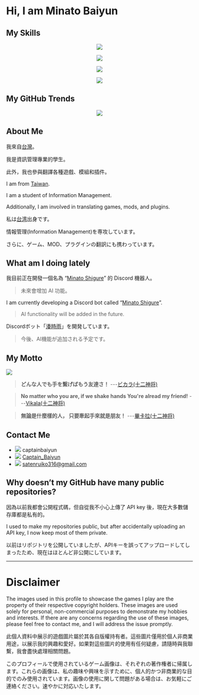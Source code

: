 # Hi, I am Minato Baiyun

## My Skills

<p align="center"><img src="https://skillicons.dev/icons?i=windows,vscode,postman,github,git,docker,wordpress,linux,&theme=light" /></p>
<p align="center"><img src="https://skillicons.dev/icons?i=vue,php,nodejs,html,css,js,jquery,nginx,&theme=light" /></p>
<p align="center"><img src="https://skillicons.dev/icons?i=md,java,c,cpp,cs,py,pytorch,selenium,&theme=light" /></p>
<p align="center"><img src="https://skillicons.dev/icons?i=discord,twitter,sqlite,mysql,anaconda,npm,cmake,dotnet,&theme=light" /></p>

## My GitHub Trends

<p align="center">
<img src="https://api.githubtrends.io/user/svg/alicezuber/langs?time_range=one_year&include_private=True&loc_metric=changed&compact=True&theme=dark" />
</p>

## About Me

我來自[台灣](https://zh.wikipedia.org/zh-tw/%E8%87%BA%E7%81%A3)。

我是資訊管理專業的學生。

此外，我也參與翻譯各種遊戲、模組和插件。

I am from [Taiwan](https://en.wikipedia.org/wiki/Taiwan).

I am a student of Information Management.

Additionally, I am involved in translating games, mods, and plugins.

私は[台湾](https://ja.wikipedia.org/wiki/%E5%8F%B0%E6%B9%BE)出身です。

情報管理(Information Management)を専攻しています。

さらに、ゲーム、MOD、プラグインの翻訳にも携わっています。



## What am I doing lately

我目前正在開發一個名為 “[Minato Shigure](<https://www.patreon.com/posts/huan-ying-yao-yu-108584945>)” 的 Discord 機器人。
> 未來會增加 AI 功能。

I am currently developing a Discord bot called “[Minato Shigure](<https://www.patreon.com/posts/huan-ying-yao-yu-108584945>)”.
> AI functionality will be added in the future.

Discordボット「[湊時雨](<https://www.patreon.com/posts/huan-ying-yao-yu-108584945>)」を開発しています。
> 今後、AI機能が追加される予定です。



## My Motto

<p align="left"><img src="https://github.com/user-attachments/assets/0ea66d7d-9126-459d-b6b3-cc2864c65f11" /></p>

> **どんな人でも手を繋げばもう友達さ！** ---[ビカラ(十二神将)](https://dic.pixiv.net/a/%E3%83%93%E3%82%AB%E3%83%A9)

> **No matter who you are, if we shake hands You're alread my friend!** ---[Vikala(十二神将)](https://gbf.wiki/Vikala)

> **無論是什麼樣的人， 只要牽起手來就是朋友！** ---[畢卡拉(十二神将)](https://gbf.huijiwiki.com/wiki/Char/3040252000)



## Contact Me

- <img src="https://img.shields.io/badge/Discord-5865F2?style=for-the-badge&logo=discord&logoColor=white"> captainbaiyun
- <img src="https://img.shields.io/badge/Twitter-1DA1F2?style=for-the-badge&logo=twitter&logoColor=white"> [Captain_Baiyun](https://twitter.com/Captain_Baiyun)
- <img src="https://img.shields.io/badge/Gmail-D14836?style=for-the-badge&logo=gmail&logoColor=white"> satenruiko316@gmail.com

## Why doesn’t my GitHub have many public repositories?

因為以前我都會公開程式碼，但自從我不小心上傳了 API key 後，現在大多數儲存庫都是私有的。

I used to make my repositories public, but after accidentally uploading an API key, I now keep most of them private.

以前はリポジトリを公開していましたが、APIキーを誤ってアップロードしてしまったため、現在はほとんど非公開にしています。


---

# Disclaimer 

The images used in this profile to showcase the games I play are the property of their respective copyright holders. These images are used solely for personal, non-commercial purposes to demonstrate my hobbies and interests. If there are any concerns regarding the use of these images, please feel free to contact me, and I will address the issue promptly.

此個人資料中展示的遊戲圖片屬於其各自版權持有者。這些圖片僅用於個人非商業用途，以展示我的興趣和愛好。如果對這些圖片的使用有任何疑慮，請隨時與我聯繫，我會盡快處理相關問題。

このプロフィールで使用されているゲーム画像は、それぞれの著作権者に帰属します。これらの画像は、私の趣味や興味を示すために、個人的かつ非商業的な目的でのみ使用されています。画像の使用に関して問題がある場合は、お気軽にご連絡ください。速やかに対応いたします。
